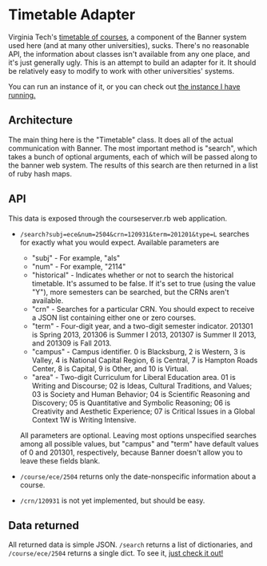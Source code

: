 # Timetable Adapter #

Virginia Tech's 
[timetable of courses](https://banweb.banner.vt.edu/ssb/prod/HZSKVTSC.P_ProcRequest), 
a component of the Banner system used here (and at many other universities),
sucks. There's no reasonable API, the information about classes isn't
available from any one place, and it's just generally ugly. This is an
attempt to build an adapter for it. It should be relatively easy to modify
to work with other universities' systems.

You can run an instance of it, or you can check out [the instance I have
running.](http://courses.benwr.net)

## Architecture ##

The main thing here is the "Timetable" class. It does all of the actual
communication with Banner. The most important method is "search", which
takes a bunch of optional arguments, each of which will be passed
along to the banner web system. The results of this search are then
returned in a list of ruby hash maps.

## API ##

This data is exposed through the courseserver.rb web application.

* `/search?subj=ece&num=2504&crn=120931&term=201201&type=L`
  searches for exactly what you would expect. Available parameters are
  * "subj" - For example, "als" 
  * "num" - For example, "2114" 
  * "historical" - Indicates whether or not to search the historical timetable.
      It's assumed to be false. If it's set to true (using the value "Y"),
      more semesters can be searched, but the CRNs aren't available.
  * "crn" - Searches for a particular CRN. You should expect to receive a JSON
      list containing either one or zero courses.
  * "term" - Four-digit year, and a two-digit semester indicator. 201301 is
    Spring 2013, 201306 is Summer I 2013, 201307 is Summer II 2013, and 201309
    is Fall 2013.
  * "campus" - Campus identifier. 0 is Blacksburg, 2 is Western, 3 is Valley,
      4 is National Capital Region, 6 is Central, 7 is Hampton Roads Center,
      8 is Capital, 9 is Other, and 10 is Virtual.
  * "area" - Two-digit Curriculum for Liberal Education area. 01 is Writing
      and Discourse; 02 is Ideas, Cultural Traditions, and Values; 03 is Society
      and Human Behavior; 04 is Scientific Reasoning and Discovery; 05 is
      Quantitative and Symbolic Reasoning; 06 is Creativity and Aesthetic
      Experience; 07 is Critical Issues in a Global Context 1W is Writing
      Intensive.

  All parameters are optional. Leaving most options unspecified searches among
  all possible values, but "campus" and "term" have default values of 0 and
  201301, respectively, because Banner doesn't allow you to leave these fields
  blank.

* `/course/ece/2504` returns only the date-nonspecific information about a
    course.

* `/crn/120931` is not yet implemented, but should be easy.

## Data returned ##

All returned data is simple JSON. `/search` returns a list of dictionaries,
and `/course/ece/2504` returns a single dict. To see it, [just check it 
out!](http://courses.benwr.net/search?subj=engl&num=2744)
